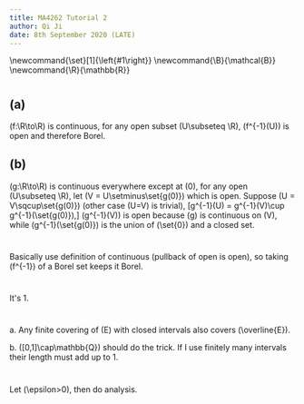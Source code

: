 ```yaml
---
title: MA4262 Tutorial 2
author: Qi Ji
date: 8th September 2020 (LATE)
---
```


\newcommand{\set}[1]{\left\{#1\right\}}
\newcommand{\B}{\mathcal{B}}
\newcommand{\R}{\mathbb{R}}

#

## (a)

\(f:\R\to\R\) is continuous, for any open subset \(U\subseteq \R\), \(f^{-1}(U)\) is open and therefore Borel.

## (b)

\(g:\R\to\R\) is continuous everywhere except at \(0\), for any open \(U\subseteq \R\),
let \(V = U\setminus\set{g(0)}\) which is open.
Suppose \(U = V\sqcup\set{g(0)}\) (other case \(U=V\) is trivial),
\[g^{-1}(U) = g^{-1}(V)\cup g^{-1}(\set{g(0)}),\]
\(g^{-1}(V)\) is open because \(g\) is continuous on \(V\), while \(g^{-1}(\set{g(0)}\) is the union of \(\set{0}\) and a closed set.

#

Basically use definition of continuous (pullback of open is open), so taking \(f^{-1}\) of a Borel set keeps it Borel.

#

It's 1.

#

a. Any finite covering of \(E\) with closed intervals also covers \(\overline{E}\).

b. \([0,1]\cap\mathbb{Q}\) should do the trick. If I use finitely many intervals their length must add up to 1.

#

Let \(\epsilon>0\), then do analysis.
